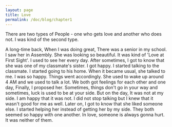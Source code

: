 ```yaml
---
layout: page
title: Love
permalink: /doc/blog/chapter1
---
```


<p>
There are two types of People - one who gets love and another who does not. I was kind of the second type.
</p>
A long-time back, When I was doing great, There was a senior in my school. I saw her in Assembly. She was looking so beautiful. It was kind of 'Love at First Sight'. I used to see her every day. After sometimes, I got to know that she was one of my classmate's sister. I got happy. I started talking to the classmate. I started going to his home. When it became usual, she talked to me. I was so happy. Things went accordingly. She used to wake up around 4 AM and we used to talk a lot. We both got feelings for each other and one day, Finally, I proposed her. Sometimes, things don't go in your way and sometimes, luck is used to be at your side. But on the day, It was not at my side. I am happy that it was not. I did not stop talking but I knew that it wasn't good for me as well. Later on, I got to know that she liked someone else. I started helping her instead of getting her by my side. They both seemed so happy with one another. In love, someone is always gonna hurt. It was neither of them.
<p>

</p>

<p>

</p>

<p>

</p>
